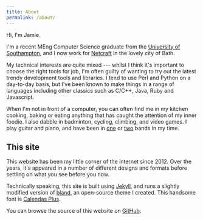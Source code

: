 ```yaml
---
title: About
permalink: /about/
---
```


Hi, I'm Jamie.

I'm a recent MEng Computer Science graduate from the [University of
Southampton](http://www.southampton.ac.uk/), and I now work for
[Netcraft](https://www.netcraft.com/) in the lovely city of Bath.

My technical interests are quite mixed --- whilst I think it's important to
choose the right tools for job, I'm often guilty of wanting to try out the
latest trendy development tools and libraries. I tend to use Perl and Python on
a day-to-day basis, but I've been known to make things in a range of languages
including other classics such as C/C++, Java, Ruby and Javascript.

When I'm not in front of a computer, you can often find me in my kitchen
cooking, baking or eating anything that has caught the attention of my inner
foodie. I also dabble in badminton, cycling, climbing, and video games. I play
guitar and piano, and have been in
[one](https://open.spotify.com/artist/5fRcxUmyMxK33qAMXq31dT) or
[two](https://soundcloud.com/danbradleyuk/sets/silent-rhapsody-covers-ep) bands
in my time.

## This site

This website has been my little corner of the internet since 2012. Over the
years, it's appeared in a number of different designs and formats before
settling on what you see before you now.

Technically speaking, this site is built using [Jekyll](https://jekyllrb.com/),
and runs a slightly modified version of
[bland](https://github.com/daviesjamie/jekyll-bland), an open-source theme
I created. This handsome font is [Calendas
Plus](http://atipofoundry.com/fonts/calendas-plus).

You can browse the source of this website on
[GitHub](https://github.com/daviesjamie/jamiedavies.me).
